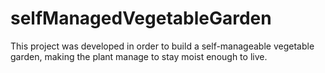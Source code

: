 # selfManagedVegetableGarden
This project was developed in order to build a self-manageable vegetable garden, making the plant manage to stay moist enough to live.
